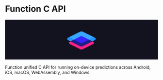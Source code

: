 # Function C API

![function logo](https://raw.githubusercontent.com/fxnai/.github/main/logo_wide.png)

Function unified C API for running on-device predictions across Android, iOS, macOS, WebAssembly, and Windows.